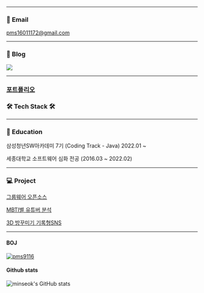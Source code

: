 
--- 

### 📮 Email

pms16011172@gmail.com

---

### 📑 Blog

[<img src="https://img.shields.io/badge/Tistory-000000?style=flat&logo=Tistory&logoColor=white" />](https://koguri.tistory.com/)

---

### [포트폴리오](https://rapid-bank-b30.notion.site/1500d7047b8f4cb4bc0557022a4b3c33)

### 🛠 Tech Stack 🛠

---

### 🏫 Education

삼성청년SW아카데미 7기 (Coding Track - Java) 2022.01 ~
  
세종대학교 소프트웨어 심화 전공 (2016.03 ~ 2022.02)

---

### 💻 Project

[그룹웨어 오픈소스](https://github.com/Minse5k/O-RE)

[MBTI별 유튜버 분석](https://github.com/Minse5k/YUTI)

[3D 방꾸미기 기록형SNS](https://github.com/InfoMansion/InfoMansion)

---

#### BOJ

[![pms9116](http://mazassumnida.wtf/api/v2/generate_badge?boj=pms9116)](https://solved.ac/pms9116)

#### Github stats
  
![minseok's GitHub stats](https://github-readme-stats.vercel.app/api?username=Minse5k&theme=swift&show_icons=true)
